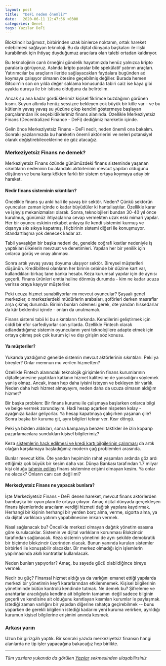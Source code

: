 ```yaml
---
layout: post
title:  "DeFi neden önemli?"
date:   2020-06-11 12:47:56 +0300
categories: Genel
tags: Yazılar DeFi
---
```



Blokzincir bağımsız, birbirinden uzak binlerce noktanın, ortak hareket edebilmesi sağlayan teknoloji. Bu da dijital dünyada başkaları ile ilişki kurabilmek için ihtiyaç duyduğumuz aracılara olan talebi ortadan kaldırıyor. 

Bu teknolojinin canlı örneğini gündelik hayatımızda henüz yalnızca kripto paralarla görüyoruz. Aslında kripto paralar bile spekülatif yatırım araçları. Yatırımcılar bu araçların ileride sağlayacakları faydalara bugünden ad koymaya çalışıyor olmanın ötesine geçebilmiş değiller. Burada hemen Bitcoin'in son on yılda değer saklama konusunda tabiri caiz ise kaya gibi ayakta duruşu ile bir istisna olduğunu da belirtelim. 

Ancak şu ana kadar gördüklerimiz kişisel fikrimce buzdağının görünen kısmı. Suyun altında henüz sessizce bekleyen çok büyük bir kitle var - ve bu kütlenin yavaş yavaş su yüzüne çıkıp kendini göstermeye başlayan parçalarından ilk seçebildiklerimiz finans alanında. Özellikle Merkeziyetsiz Finans (Decentralized Finance - DeFi) dediğimiz hareketin içinde. 

Gelin önce Merkeziyetsiz Finans - DeFi nedir, neden önemli ona bakalım. Sonraki yazılarımızda bu hareketin önemli aktörlerini ve neleri potansiyel olarak değiştirebileceklerine de göz atacağız.

### Merkeziyetsiz Finans ne demek?
Merkeziyetsiz Finans özünde günümüzdeki finans sisteminde yaşanan sıkıntıların nedeninin bu alandaki aktörlerinin mevcut yapıları olduğunu düşünen ve buna karşı kökten farklı bir sistem ortaya koymaya aday bir hareket. 

#### Nedir finans sisteminin sıkıntıları? 

Öncelikle finans şu anki hali ile yavaş bir sektör. Neden? Çünkü sektörün oyuncuları zaman içinde o kadar büyüdüler ki hantallaştılar. Özellikle karar ve işleyiş mekanizmaları olarak. Sonra, teknolojileri bundan 30-40 yıl önce kurulmuş, günümüz ihtiyaçlarına cevap vermekten uzak eski mimari yapılar. Her bir oyuncu eskinin rekabet anlayışı ile kendi sistemini kurmuş ve dışarıya sıkı sıkıya kapatmış. Hiçbirinin sistemi diğeri ile konuşmuyor. Standartlaşma yok denecek kadar az. 

Tabii yavaşlığın bir başka nedeni de, genelde coğrafi kısıtlar nedeniyle iş yaptıkları ülkelerin mevzuat ve denetimleri. Yapılan her bir yenilik için onlarca görüş ve onay alınması. 

Sonra artık yavaş yavaş doyuma ulaşıyor sektör. Bireysel müşterileri düşünün. Kredibilitesi olanların her birinin cebinde bir düzine kart var, kullandıkları birkaç tane banka hesabı. Keza kurumsal yapılar için de aynısı geçerli. Finans ürünleri emtia haline dönmüş durumda - kim ne kadar ucuza verirse oraya kayıyor müşteriler. 

Peki ucuza hizmet sunabiliyorlar mı mevcut oyuncular? Şaşaalı genel merkezler, o merkezlerdeki müdürlerin arabaları, şoförleri derken masraflar arşa çıkmış durumda. Birinin bunları ödemesi gerek, öte yandan hissedarlar da kâr beklentisi içinde - onları da unutmamalı. 

Finans sistemi tabii ki bu sıkıntıların farkında. Kendilerini geliştirmek için ciddi bir efor sarfediyorlar son yıllarda. Özellikle Fintech olarak adlandırdığımız sistemin oyuncularını yeni teknolojilere adapte etmek için ortaya çıkmış pek çok kurum içi ve dışı girişim söz konusu. 

#### Ya müşteriler?

Yukarıda yazdığımız genelde sistemin mevcut aktörlerinin sıkıntıları. Peki ya bireyler? Onlar memnun mu verilen hizmetten?

Özellikle Fintech alanındaki teknolojik girişimlerin finans kurumlarının dijitalleşmesine yaptıkları katkının hizmet kalitesine de yansıdığını söylemek yanlış olmaz. Ancak, insan hep daha iyisini isteyen ve bekleyen bir varlık. Neden daha hızlı hizmet almayayım, neden daha da ucuza olmasın aldığım hizmet?

Bir başka problem: Bir finans kurumu ile çalışmaya başlarken onlarca bilgi ve belge vermek zorundayım. Hadi hesap açarken nispeten kolay - ayağınıza kadar geliyorlar. Ya hesap kapatmaya çalışırken yaşanan çile? Sonra başka bir kuruma git, aynı bilgileri tekrar ver. Kısır döngü.  

Peki ya bizden aldıkları, sonra kampanya benzeri taktikler ile izin koparıp pazarlamacılara sundukları kişisel bilgilerimiz?  

Keza [sistemlerin hack edilmesi ve kredi kartı bilgilerinin çalınması](https://www.bbc.com/turkce/haberler-turkiye-50746265) da artık olağan karşılamaya başladığımız modern çağ problemleri arasında. 

Bunlar mevcut kitle. Öte yandan hepimizin rahat yaşamları ardında göz ardı ettiğimiz çok büyük bir kesim daha var. Dünya Bankası tarafından 1.7 milyar kişi olduğu [tahmin edilen](https://www.worldbank.org/en/news/press-release/2018/04/19/financial-inclusion-on-the-rise-but-gaps-remain-global-findex-database-shows) finans sistemine erişimi olmayan kesim. Ya onlar ne olacak? Onların canı can değil mi? 

#### Merkeziyetsiz Finans ne yapacak bunlara?
İşte Merkeziyetsiz Finans - DeFi denen hareket, mevcut finans aktörlerden bambaşka bir oyun planı ile ortaya çıkıyor. Amaç dijital dünyada gerçekleşen finans işlemlerinde aracıların verdiği hizmeti dağıtık yapılara kaydırmak. Herhangi bir kişinin herhangi bir yerden borç alma, verme, sigorta alma, ya da dijital varlıklara yatırım yapabilmesine imkan vermek. 

Nasıl sağlanacak bu? Öncelikle merkezi olmayan dağıtık yönetim esasına göre kurulacaklar. Sistemin ve dijital varlıkların korunması Blokzincir tarafından sağlanacak. Keza sistemin yönetimi de aynı şekilde demokratik bir biçimde blokzincir üzerinden olacak. Bunun yanında kurulan sistemler birbirleri ile konuşabilir olacaklar. Bir merkez olmadığı için işlemlerin yapılmasında akıllı kontratlar kullanılacak. 

Neden bunları yapıyorlar? Amaç, bu sayede gücü olabildiğince bireye vermek. 

Nedir bu güç? Finansal hizmet aldığı ya da varlığını emanet ettiği yapılarda merkezi bir yönetimin keyfi kararlarından etkilenmemek. Kişisel bilgilerinin yönetiminde bütün kontrolü kendinde tutmak. Ne demek bu? Şifreleme ve anahtarlar aracılığıyla kendine ait bilgilerin tamamını değil sadece bilginin geçerli ve kendisine ait olduğunu kanıtlayan kısımları kurumlar le paylaşmak.  İstediği zaman varlığını bir yapıdan diğerine rahatça geçirebilmek -- bunu yaparken de gerekli bilgilerin istediği kadarını yeni kuruma verirken, ayrıldığı kurumun kişisel bilgilerine erişimini anında kesmek. 

### Arkası yarın
Uzun bir girizgâh yaptık. Bir sonraki yazıda merkeziyetsiz finansın hangi alanlarda ne tip işler yapacağına bakacağız hep birlikte.
 
---
*Tüm yazılara yukarıda da görülen [Yazılar](/articles/) sekmesinden ulaşabilirsiniz*
